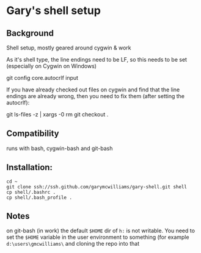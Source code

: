 Gary's shell setup
==================

## Background

Shell setup, mostly geared around cygwin & work

As it's shell type, the line endings need to be LF, so this needs to be set (especially on Cygwin on Windows)

git config core.autocrlf input

If you have already checked out files on cygwin and find that the line endings are already wrong, then you need to fix them (after setting the autocrlf):

git ls-files -z | xargs -0 rm
git checkout .

## Compatibility

runs with bash, cygwin-bash and git-bash

## Installation:
    cd ~
    git clone ssh://ssh.github.com/garymcwilliams/gary-shell.git shell
    cp shell/.bashrc .
    cp shell/.bash_profile .

## Notes
on git-bash (in work) the default `$HOME` dir of `h:` is not writable.
You need to set the `$HOME` variable in the user environment to something
(for example `d:\users\gmcwilliams\` and cloning the repo into that
